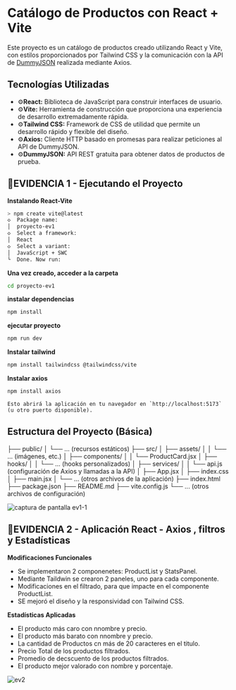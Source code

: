 # Catálogo de Productos con React + Vite

Este proyecto es un catálogo de productos creado utilizando React y Vite, con estilos proporcionados por Tailwind CSS y la comunicación con la API de [DummyJSON](https://dummyjson.com/) realizada mediante Axios.

## Tecnologías Utilizadas

* ⚙️**React:** Biblioteca de JavaScript para construir interfaces de usuario.
* ⚙️**Vite:** Herramienta de construcción que proporciona una experiencia de desarrollo extremadamente rápida.
* ⚙️**Tailwind CSS:** Framework de CSS de utilidad que permite un desarrollo rápido y flexible del diseño.
* ⚙️**Axios:** Cliente HTTP basado en promesas para realizar peticiones al API de DummyJSON.
* ⚙️**DummyJSON:** API REST gratuita para obtener datos de productos de prueba.

## 🔶EVIDENCIA 1 - Ejecutando el Proyecto 
**Instalando React-Vite**
 ```bash
> npm create vite@latest 
◇  Package name:
│  proyecto-ev1
◇  Select a framework:
│  React
◇  Select a variant:
│  JavaScript + SWC
└  Done. Now run:
 ```
**Una vez creado, acceder a la carpeta**
 ```bash
cd proyecto-ev1
 ```
**instalar dependencias**
 ```bash
npm install
 ```
**ejecutar proyecto**
 ```bash
npm run dev
 ```
**Instalar tailwind**
 ```bash
npm install tailwindcss @tailwindcss/vite
 ```
**Instalar axios**
 ```bash
npm install axios
 ```


    Esto abrirá la aplicación en tu navegador en `http://localhost:5173` (u otro puerto disponible).

## Estructura del Proyecto (Básica)

├── public/
│   └── ... (recursos estáticos)
├── src/
│   ├── assets/
│   │   └── ... (imágenes, etc.)
│   ├── components/
│   │   └── ProductCard.jsx
│   ├── hooks/
│   │   └── ... (hooks personalizados)
│   ├── services/
│   │   └── api.js (configuración de Axios y llamadas a la API)
│   ├── App.jsx
│   ├── index.css
│   ├── main.jsx
│   └── ... (otros archivos de la aplicación)
├── index.html
├── package.json
├── README.md
├── vite.config.js
└── ... (otros archivos de configuración)

![captura de pantalla ev1-1](https://github.com/user-attachments/assets/d0c84a77-68fd-4fe0-8869-45414d6fcc14)

## 🔶EVIDENCIA 2 - Aplicación React  - Axios , filtros y Estadísticas 

**Modificaciones Funcionales**
* Se implementaron 2 componenetes: ProductList y StatsPanel.
* Mediante Taildwin se crearon 2 paneles, uno para cada componente.
* Modificaciones en el filtrado, para que impacte en el componente ProductList.
* SE mejoró el diseño y la responsividad con Tailwind CSS.


**Estadísticas Aplicadas**
* El producto más caro con nnombre y precio.
* El producto más barato con nnombre y precio.
* La cantidad de Productos cn más de 20 caracteres en el titulo.
* Precio Total de los productos filtrados.
* Promedio de decscuento de los productos filtrados.
* El producto mejor valorado con nombre y porcentaje.

![ev2](https://github.com/user-attachments/assets/2444473e-18b7-4776-88ed-c63f34789259)

